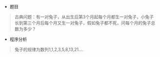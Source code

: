 * 题目
> 古典问题：有一对兔子，从出生后第3个月起每个月都生一对兔子，小兔子长到第三个月后每个月又生一对兔子，假如兔子都不死，问每个月的兔子总数为多少？

* 程序分析
> 兔子的规律为数列1,1,2,3,5,8,13,21....
